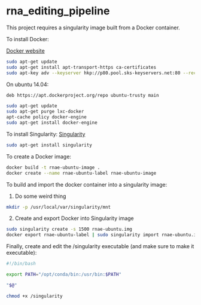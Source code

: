 # rna_editing_pipeline

This project requires a singularity image built from a Docker container. 

To install Docker: 

[Docker website](https://docs.docker.com/engine/installation/linux/ubuntulinux/)

```bash
sudo apt-get update
sudo apt-get install apt-transport-https ca-certificates
sudo apt-key adv --keyserver hkp://p80.pool.sks-keyservers.net:80 --recv-keys 58118E89F3A912897C070ADBF76221572C52609D
```

On ubuntu 14.04: 

```bash
deb https://apt.dockerproject.org/repo ubuntu-trusty main

sudo apt-get update
sudo apt-get purge lxc-docker
apt-cache policy docker-engine
sudo apt-get install docker-engine
```
 
To install Singularity: 
[Singularity](http://singularity.lbl.gov/)
```bash
sudo apt-get install singularity
```

To create a Docker image:
```bash
docker build -t rnae-ubuntu-image .
docker create --name rnae-ubuntu-label rnae-ubuntu-image
```

To build and import the docker container into a singularity image: 

1. Do some weird thing

```bash
mkdir -p /usr/local/var/singularity/mnt
```

2. Create and export Docker into Singularity image

```bash
sudo singularity create -s 1500 rnae-ubuntu.img
docker export rnae-ubuntu-label | sudo singularity import rnae-ubuntu.img
```

Finally, create and edit the /singularity executable (and make sure to make it executable):

```bash
#!/bin/bash

export PATH="/opt/conda/bin:/usr/bin:$PATH"

"$@"
```

```bash
chmod +x /singularity
```
